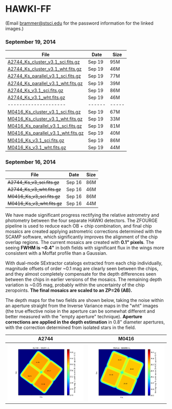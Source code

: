 HAWKI-FF
========

(Email brammer@stsci.edu for the password information for the linked images.)

### September 19, 2014

|      File            | Date   |  Size |
| -------------------- | ------ | ----- |
|[A2744_Ks_cluster_v3.1_sci.fits.gz](http://www.stsci.edu/~/brammer/HFF/Stack/v3.1/A2744_Ks_cluster_v3.1_sci.fits.gz) | Sep 19 | 95M |
|[A2744_Ks_cluster_v3.1_wht.fits.gz](http://www.stsci.edu/~/brammer/HFF/Stack/v3.1/A2744_Ks_cluster_v3.1_wht.fits.gz) | Sep 19 | 46M |
|[A2744_Ks_parallel_v3.1_sci.fits.gz](http://www.stsci.edu/~/brammer/HFF/Stack/v3.1/A2744_Ks_parallel_v3.1_sci.fits.gz) | Sep 19 | 77M |
|[A2744_Ks_parallel_v3.1_wht.fits.gz](http://www.stsci.edu/~/brammer/HFF/Stack/v3.1/A2744_Ks_parallel_v3.1_wht.fits.gz) | Sep 19 | 39M |
|[A2744_Ks_v3.1_sci.fits.gz](http://www.stsci.edu/~/brammer/HFF/Stack/v3.1/A2744_Ks_v3.1_sci.fits.gz) | Sep 19 | 86M |
|[A2744_Ks_v3.1_wht.fits.gz](http://www.stsci.edu/~/brammer/HFF/Stack/v3.1/A2744_Ks_v3.1_wht.fits.gz) | Sep 19 | 46M |
| -------------------- | ------ | ----- |
|[M0416_Ks_cluster_v3.1_sci.fits.gz](http://www.stsci.edu/~/brammer/HFF/Stack/v3.1/M0416_Ks_cluster_v3.1_sci.fits.gz) | Sep 19 | 67M |
|[M0416_Ks_cluster_v3.1_wht.fits.gz](http://www.stsci.edu/~/brammer/HFF/Stack/v3.1/M0416_Ks_cluster_v3.1_wht.fits.gz) | Sep 19 | 33M |
|[M0416_Ks_parallel_v3.1_sci.fits.gz](http://www.stsci.edu/~/brammer/HFF/Stack/v3.1/M0416_Ks_parallel_v3.1_sci.fits.gz) | Sep 19 | 81M |
|[M0416_Ks_parallel_v3.1_wht.fits.gz](http://www.stsci.edu/~/brammer/HFF/Stack/v3.1/M0416_Ks_parallel_v3.1_wht.fits.gz) | Sep 19 | 40M |
|[M0416_Ks_v3.1_sci.fits.gz](http://www.stsci.edu/~/brammer/HFF/Stack/v3.1/M0416_Ks_v3.1_sci.fits.gz) | Sep 19 | 86M |
|[M0416_Ks_v3.1_wht.fits.gz](http://www.stsci.edu/~/brammer/HFF/Stack/v3.1/M0416_Ks_v3.1_wht.fits.gz) | Sep 19 | 44M |

### September 16, 2014

|      File            | Date   |  Size |
| -------------------- | ------ | ----- |
| ~~A2744_Ks_v3_sci.fits.gz~~ |  Sep 16 |  86M | 
| ~~A2744_Ks_v3_wht.fits.gz~~ |  Sep 16 |  46M | 
| ~~M0416_Ks_v3_sci.fits.gz~~ |  Sep 16 |  86M | 
| ~~M0416_Ks_v3_wht.fits.gz~~ |  Sep 16 |  44M | 


We have made significant progress rectifying the relative astrometry and photometry between the four separate HAWKI detectors.  The ZFOURGE pipeline is used to reduce each OB + chip combination, and final chip mosaics are created applying astrometric corrections determined with the SCAMP software, which significantly improves the alignment of the chip overlap regions.  The current mosaics are created with **0.1" pixels**.  The seeing **FWHM is ~0.4"** in both fields with significant flux in the wings more consistent with a Moffat profile than a Gaussian.
    
With dual-mode SExtractor catalogs extracted from each chip individually, magnitude offsets of order ~0.1 mag are clearly seen between the chips, and they almost completely compensate for the depth differences seen between the chips in earlier versions of the mosaics.  The remaining depth variation is ~0.05 mag, probably within the uncertainty of the chip zeropoints.  **The final mosaics are scaled to an ZP=26 (AB).**

The depth maps for the two fields are shown below, taking the noise within an aperture straight from the Inverse Variance maps in the "wht" images (the true effective noise in the aperture can be somewhat different and better measured with the "empty aperture" technique).  **Aperture corrections are applied in the depth estimation** in 0.8" diameter apertures, with the correction determined from isolated stars in the field.

| A2744 |  M0416 |
| ----- | ------ |
| ![A2744 Depth](https://raw.githubusercontent.com/gbrammer/HAWKI-FF/master/Doc/A2744_limiting_mag.png) | ![M0416 Depth](https://raw.githubusercontent.com/gbrammer/HAWKI-FF/master/Doc/M0416_limiting_mag.png) |

